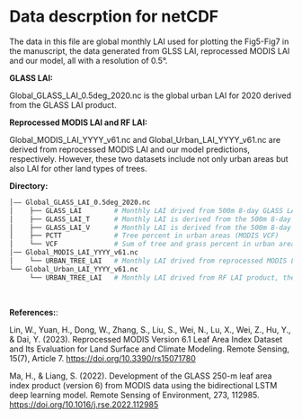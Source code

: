 # Data descrption for netCDF
The data in this file are global monthly LAI used for plotting the Fig5-Fig7 in the manuscript, the data generated from GLSS LAI, reprocessed MODIS LAI and our model, all with a resolution of 0.5°.

**GLASS LAI:**

Global_GLASS_LAI_0.5deg_2020.nc is the global urban LAI for 2020 derived from the GLASS LAI product. 
<br>

**Reprocessed MODIS LAI and RF LAI:**

Global_MODIS_LAI_YYYY_v61.nc and Global_Urban_LAI_YYYY_v61.nc are derived from reprocessed MODIS LAI and our model predictions, respectively. However, these two datasets include not only urban areas but also LAI for other land types of trees.
<br>

**Directory:**
```bash
│—— Global_GLASS_LAI_0.5deg_2020.nc 
│    ├── GLASS_LAI        # Monthly LAI drived from 500m 8-day GLASS LAI product 
│    ├── GLASS_LAI_T      # Monthly LAI is derived from the 500m 8-day GLASS LAI product and MODIS VCF data, using the formula LAI = GLASS_LAI/(Tree_percent).
│    ├── GLASS_LAI_V      # Monthly LAI is derived from the 500m 8-day GLASS LAI product and MODIS VCF data, using the formula LAI = GLASS_LAI (Tree_percent+Grass_percent).
│    ├── PCTT             # Tree percent in urban areas (MODIS VCF)
│    └── VCF              # Sum of tree and grass percent in urban areas (MODIS VCF)
│── Global_MODIS_LAI_YYYY_v61.nc
│    └── URBAN_TREE_LAI   # Monthly LAI drived from reprocessed MODIS LAI product, the dimension of LC from 1 to 7 represents NET, BET, NDT, BDT, MF, Urban and grid tree
└── Global_Urban_LAI_YYYY_v61.nc
     └── URBAN_TREE_LAI   # Monthly LAI drived from RF LAI product, the dimension of LC from 1 to 7 represents NET, BET, NDT, BDT, MF, Urban and grid tree
```
<br>

**References:**:

Lin, W., Yuan, H., Dong, W., Zhang, S., Liu, S., Wei, N., Lu, X., Wei, Z., Hu, Y., & Dai, Y. (2023). Reprocessed MODIS Version 6.1 Leaf Area Index Dataset and Its Evaluation for Land Surface and Climate Modeling. Remote Sensing, 15(7), Article 7. https://doi.org/10.3390/rs15071780

Ma, H., & Liang, S. (2022). Development of the GLASS 250-m leaf area index product (version 6) from MODIS data using the bidirectional LSTM deep learning model. Remote Sensing of Environment, 273, 112985. https://doi.org/10.1016/j.rse.2022.112985


